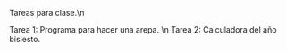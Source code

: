 Tareas para clase.\n


Tarea 1: Programa para hacer una arepa. \n
Tarea 2: Calculadora del año bisiesto.
